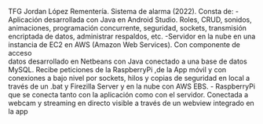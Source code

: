 
TFG Jordan López Rementería. Sistema de alarma (2022). Consta de:
       -Aplicación desarrollada con Java en Android Studio. 
       Roles, CRUD, sonidos, animaciones, programación 
       concurrente, seguridad, sockets, transmisión 
       encriptada de datos, administrar respaldos, etc.
       -Servidor en la nube en una instancia de EC2 en AWS 
       (Amazon Web Services). Con componente de acceso  
       datos desarrollado en Netbeans con Java conectado a 
       una base de datos MySQL. Recibe peticiones de la 
       RaspberryPi ,de la App móvil y con conexiones a bajo 
       nivel por sockets, hilos y copias de seguridad en local
       a través de un .bat y Firezilla Server y en la nube con 
       AWS EBS.
       - RaspberryPi que se conecta tanto con la aplicación 
       como con el servidor. Conectada a webcam y 
       streaming en directo visible a través de un webview 
       integrado en la app
